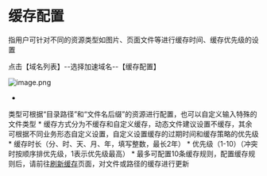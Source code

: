 # **缓存配置**

指用户可针对不同的资源类型如图片、页面文件等进行缓存时间、缓存优先级的设置

点击【域名列表】--选择加速域名--【缓存配置】

![image.png](https://img1.jcloudcs.com/cms/ce3b1a47-fe29-4d91-affc-01580f6dc87f20180205095621.png)

* 
类型可根据“目录路径”和“文件名后缀”的资源进行配置，也可以自定义输入特殊的文件类型
* 
缓存方式分为不缓存和自定义缓存，动态文件建议设置不缓存，其余可根据不同业务形态自定义设置，自定义设置缓存的过期时间和缓存策略的优先级
* 
缓存时长（分、时、天、月、年，填写整数，最长2年）
* 
优先级（1-10）（冲突时按顺序排优先级，1表示优先级最高）
* 
最多可配置10条缓存规则，配置缓存规则后，请前往[刷新缓存](https://www.jdcloud.com/help/detail/2124/isCatalog/1)页面，对文件或路径的缓存进行更新